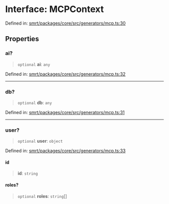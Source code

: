 # Interface: MCPContext

Defined in: [smrt/packages/core/src/generators/mcp.ts:30](https://github.com/happyvertical/smrt/blob/3e10e04571f8229dee5c87ee2f9b9b06c6c49f12/packages/core/src/generators/mcp.ts#L30)

## Properties

### ai?

> `optional` **ai**: `any`

Defined in: [smrt/packages/core/src/generators/mcp.ts:32](https://github.com/happyvertical/smrt/blob/3e10e04571f8229dee5c87ee2f9b9b06c6c49f12/packages/core/src/generators/mcp.ts#L32)

***

### db?

> `optional` **db**: `any`

Defined in: [smrt/packages/core/src/generators/mcp.ts:31](https://github.com/happyvertical/smrt/blob/3e10e04571f8229dee5c87ee2f9b9b06c6c49f12/packages/core/src/generators/mcp.ts#L31)

***

### user?

> `optional` **user**: `object`

Defined in: [smrt/packages/core/src/generators/mcp.ts:33](https://github.com/happyvertical/smrt/blob/3e10e04571f8229dee5c87ee2f9b9b06c6c49f12/packages/core/src/generators/mcp.ts#L33)

#### id

> **id**: `string`

#### roles?

> `optional` **roles**: `string`[]
